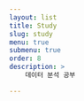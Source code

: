 ```yaml
---
layout: list
title: Study
slug: study
menu: true
submenu: true
order: 8
description: >
    데이터 분석 공부

---
```

